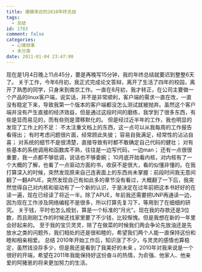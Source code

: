 ```yaml
---
title: 姗姗来迟的2010年终总结
tags:
  - 总结
id: 1783
comment: false
categories:
  - 心情琐事
  - 未分类
date: 2011-01-04 23:47:00
---
```


现在是1月4日晚上11点45分，要是再晚写15分钟，我的年终总结就要迟到整整6天了。
关于工作，今年6月初，我正式完成论文答辩，离开了生活了四年的校园，离开了熟悉的同学，只身来到南京工作。一直在8月初，我才转正，在公司主要做一个产品的linux客户端，说实话，并不是非常顺利，客户端的需求一直在改，一直没有稳定下来，导致我第一个版本的客户端都没怎么测试就被抛弃。虽然这个客户端并没有产生直接的经济效益，但是通过这段时间的磨练，我学到了很多东西，有些是显而易见的，而有些则是潜移默化的。 但是经过近半年的工作，我也明显的发现了工作上的不足：
不太注重文档上的东西，这一点可以从我每周的工作报告看得出；
有时考虑问题很片面，经常顾此失彼；
容易自我满足，经常性的沾沾自喜；
对系统的细节不是很清楚，直接导致有时都不敢确定自己代码的健壮；
对有些基本的系统调用和函数库不熟，往往是一边写代码，一边man；
还有一点很很重要，我一点都不够低调，说话也不够委婉；
10月底开始看内核，对内核有了一个大概的了解，也看了一点驱动方面的书，收获不是很大，看的似懂非懂的。在我打算深入的时候，突然发现原来自己连表面上的东西尚未掌握：前段时间我无意间翻了一翻APUE，突然发现自己有如此多的章节没有看过，大概翻了一下后，我突然觉得自己对内核和驱动有了一个新的认识，于是决定在过年前把这本书好好的在读一遍，现在已经读了将近一半。除了APUE，年前我还需要把UNP再通读一边，因为现在工作涉及网络编程不是很多，所以打算先复习下，等用到了在细细的研究。
关于钱，平时也怎么规划，算是一个标准的“月光”。现在我的存款还是3位数，而且刚刚工作的时候还找家里要了不少钱，比较惭愧。但是我想在新的一年里会好起来的。
至于我的宝贝灵灵，除了在做菜的时候我们两会争论先放油还是先放水之类的问题外，我们相处的还是很和睦的，希望我们两个人能一直保持这份和睦和相亲相爱。
总结
2010年开始工作后，知识涨了不少，与灵灵的感情也算稳定，虽然钱没存多少，但是我还是看到了我美好的未来 。2010年对我来说是一个很好的开端，希望在2011年我能保持好这份奋斗的热情，为俞强、他家人、他亲爱的阿猪崽的将来更加努力的生活。